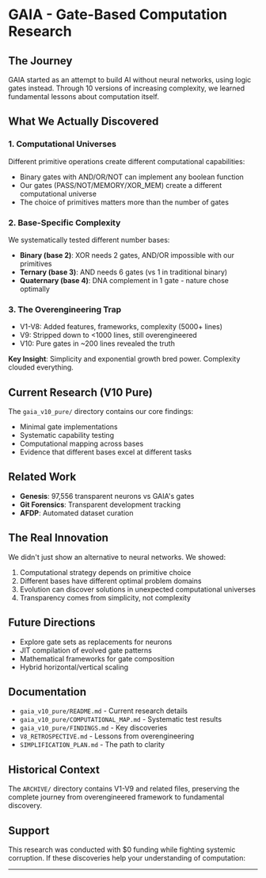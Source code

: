 # GAIA - Gate-Based Computation Research

## The Journey

GAIA started as an attempt to build AI without neural networks, using logic gates instead. Through 10 versions of increasing complexity, we learned fundamental lessons about computation itself.

## What We Actually Discovered

### 1. Computational Universes
Different primitive operations create different computational capabilities:
- Binary gates with AND/OR/NOT can implement any boolean function
- Our gates (PASS/NOT/MEMORY/XOR_MEM) create a different computational universe
- The choice of primitives matters more than the number of gates

### 2. Base-Specific Complexity
We systematically tested different number bases:
- **Binary (base 2)**: XOR needs 2 gates, AND/OR impossible with our primitives
- **Ternary (base 3)**: AND needs 6 gates (vs 1 in traditional binary)
- **Quaternary (base 4)**: DNA complement in 1 gate - nature chose optimally

### 3. The Overengineering Trap
- V1-V8: Added features, frameworks, complexity (5000+ lines)
- V9: Stripped down to <1000 lines, still overengineered
- V10: Pure gates in ~200 lines revealed the truth

**Key Insight**: Simplicity and exponential growth bred power. Complexity clouded everything.

## Current Research (V10 Pure)

The `gaia_v10_pure/` directory contains our core findings:
- Minimal gate implementations
- Systematic capability testing
- Computational mapping across bases
- Evidence that different bases excel at different tasks

## Related Work

- **Genesis**: 97,556 transparent neurons vs GAIA's gates
- **Git Forensics**: Transparent development tracking
- **AFDP**: Automated dataset curation

## The Real Innovation

We didn't just show an alternative to neural networks. We showed:
1. Computational strategy depends on primitive choice
2. Different bases have different optimal problem domains
3. Evolution can discover solutions in unexpected computational universes
4. Transparency comes from simplicity, not complexity

## Future Directions

- Explore gate sets as replacements for neurons
- JIT compilation of evolved gate patterns
- Mathematical frameworks for gate composition
- Hybrid horizontal/vertical scaling

## Documentation

- `gaia_v10_pure/README.md` - Current research details
- `gaia_v10_pure/COMPUTATIONAL_MAP.md` - Systematic test results
- `gaia_v10_pure/FINDINGS.md` - Key discoveries
- `V8_RETROSPECTIVE.md` - Lessons from overengineering
- `SIMPLIFICATION_PLAN.md` - The path to clarity

## Historical Context

The `ARCHIVE/` directory contains V1-V9 and related files, preserving the complete journey from overengineered framework to fundamental discovery.

## Support

This research was conducted with $0 funding while fighting systemic corruption. If these discoveries help your understanding of computation:

---


